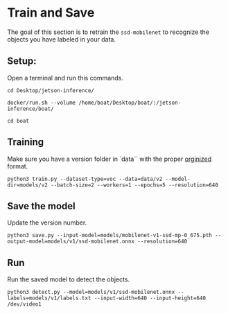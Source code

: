 # Train and Save
The goal of this section is to retrain the `ssd-mobilenet` to recognize the objects you have labeled in your data.

## Setup:
Open a terminal and run this commands.
```
cd Desktop/jetson-inference/
```
```
docker/run.sh --volume /home/boat/Desktop/boat/:/jetson-inference/boat/
```       
```
cd boat
```   

## Training
Make sure you have a version folder in `data`` with the proper [orginized](https://danielwilczak101.github.io/boat/jetson/organize/) format.
```
python3 train.py --dataset-type=voc --data=data/v2 --model-dir=models/v2 --batch-size=2 --workers=1 --epochs=5 --resolution=640
```

## Save the model
Update the version number.
```
python3 save.py --input-model=models/mobilenet-v1-ssd-mp-0_675.pth --output-model=models/v1/ssd-mobilenet.onnx --resolution=640
```

## Run
Run the saved model to detect the objects.
```
python3 detect.py --model=models/v1/ssd-mobilenet.onnx --labels=models/v1/labels.txt --input-width=640 --input-height=640 /dev/video1
```